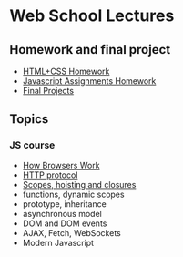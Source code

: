 # Web School Lectures

## Homework and final project
* [HTML+CSS Homework](https://github.com/it-shark-pro/web-school-lectures/blob/master/docs/HTMLCSSHomework.md)
* [Javascript Assignments Homework](https://github.com/it-shark-pro/js-assignments)
* [Final Projects](https://github.com/it-shark-pro/web-school-lectures/blob/master/docs/final_projects.md)

## Topics

### JS course

* [How Browsers Work](https://github.com/it-shark-pro/web-school-lectures/blob/master/docs/links/HowBrowsersWork.md)
* [HTTP protocol](https://github.com/it-shark-pro/web-school-lectures/blob/master/docs/links/HTTPProtocol.md)
* [Scopes, hoisting and closures](https://github.com/it-shark-pro/web-school-lectures/blob/master/docs/links/ScopesHoisting.md)
* functions, dynamic scopes
* prototype, inheritance
* asynchronous model
* DOM and DOM events
* AJAX, Fetch, WebSockets
* Modern Javascript
